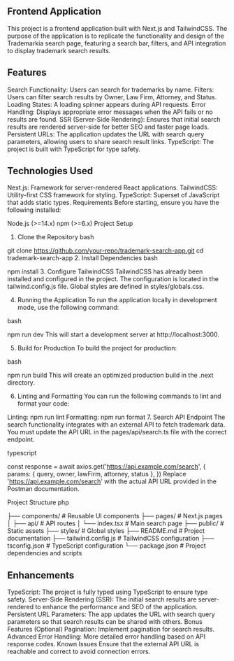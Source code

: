 ## Frontend Application


This project is a frontend application built with Next.js and TailwindCSS. The purpose of the application is to replicate the functionality and design of the Trademarkia search page, featuring a search bar, filters, and API integration to display trademark search results.

## Features
Search Functionality: Users can search for trademarks by name.
Filters: Users can filter search results by Owner, Law Firm, Attorney, and Status.
Loading States: A loading spinner appears during API requests.
Error Handling: Displays appropriate error messages when the API fails or no results are found.
SSR (Server-Side Rendering): Ensures that initial search results are rendered server-side for better SEO and faster page loads.
Persistent URLs: The application updates the URL with search query parameters, allowing users to share search result links.
TypeScript: The project is built with TypeScript for type safety.
## Technologies Used
Next.js: Framework for server-rendered React applications.
TailwindCSS: Utility-first CSS framework for styling.
TypeScript: Superset of JavaScript that adds static types.
Requirements
Before starting, ensure you have the following installed:

Node.js (>=14.x)
npm (>=6.x)
Project Setup
1. Clone the Repository
bash

git clone https://github.com/your-repo/trademark-search-app.git
cd trademark-search-app
2. Install Dependencies
bash

npm install
3. Configure TailwindCSS
TailwindCSS has already been installed and configured in the project. The configuration is located in the tailwind.config.js file. Global styles are defined in styles/globals.css.

4. Running the Application
To run the application locally in development mode, use the following command:

bash

npm run dev
This will start a development server at http://localhost:3000.

5. Build for Production
To build the project for production:

bash

npm run build
This will create an optimized production build in the .next directory.

6. Linting and Formatting
You can run the following commands to lint and format your code:

Linting: npm run lint
Formatting: npm run format
7. Search API Endpoint
The search functionality integrates with an external API to fetch trademark data. You must update the API URL in the pages/api/search.ts file with the correct endpoint.

typescript

const response = await axios.get('https://api.example.com/search', {
  params: { query, owner, lawFirm, attorney, status },
})
Replace 'https://api.example.com/search' with the actual API URL provided in the Postman documentation.

Project Structure
php

├── components/         # Reusable UI components
├── pages/              # Next.js pages
│   ├── api/            # API routes
│   └── index.tsx       # Main search page
├── public/             # Static assets
├── styles/             # Global styles
├── README.md           # Project documentation
├── tailwind.config.js  # TailwindCSS configuration
├── tsconfig.json       # TypeScript configuration
└── package.json        # Project dependencies and scripts
## Enhancements
TypeScript: The project is fully typed using TypeScript to ensure type safety.
Server-Side Rendering (SSR): The initial search results are server-rendered to enhance the performance and SEO of the application.
Persistent URL Parameters: The app updates the URL with search query parameters so that search results can be shared with others.
Bonus Features (Optional)
Pagination: Implement pagination for search results.
Advanced Error Handling: More detailed error handling based on API response codes.
Known Issues
Ensure that the external API URL is reachable and correct to avoid connection errors.
